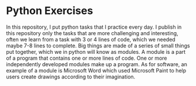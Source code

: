 # Python Exercises

In this repository, I put python tasks that I practice every day. I publish in this repository only the tasks that are more challenging and interesting, often we learn from a task with 3 or 4 lines of code, which we needed maybe 7-8 lines to complete. Big things are made of a series of small things put together, which we in python will know as modules. A module is a part of a program that contains one or more lines of code. One or more independently developed modules make up a program. As for software, an example of a module is Microsoft Word which used Microsoft Paint to help users create drawings according to their imagination.